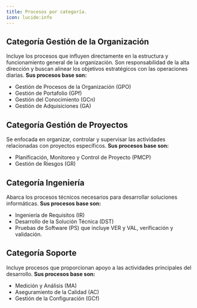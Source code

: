 ```yaml
---
title: Procesos por categoría.
icon: lucide:info
---
```


## Categoría Gestión de la Organización

Incluye los procesos que influyen directamente en la estructura y funcionamiento general de la organización. Son responsabilidad de la alta dirección y buscan alinear los objetivos estratégicos con las operaciones diarias.
**Sus procesos base son:**

- Gestión de Procesos de la Organización (GPO)
- Gestión de Portafolio (GPf)
- Gestión del Conocimiento (GCn)
- Gestión de Adquisiciones (GA)

## Categoría Gestión de Proyectos

Se enfocada en organizar, controlar y supervisar las actividades relacionadas con proyectos específicos.
**Sus procesos base son:**

- Planificación, Monitoreo y Control de Proyecto (PMCP)
- Gestión de Riesgos (GR)

## Categoría Ingeniería

Abarca los procesos técnicos necesarios para desarrollar soluciones informáticas.
**Sus procesos base son:**

- Ingeniería de Requisitos (IR)
- Desarrollo de la Solución Técnica (DST)
- Pruebas de Software (PS) que incluye VER y VAL, verificación y validación.

## Categoría Soporte

Incluye procesos que proporcionan apoyo a las actividades principales del desarrollo.
**Sus procesos base son:**

- Medición y Análisis (MA)
- Aseguramiento de la Calidad (AC)
- Gestión de la Configuración (GCf)
